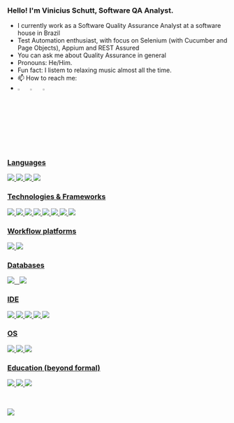 ### Hello! I'm Vinicius Schutt, Software QA Analyst.

- I currently work as a Software Quality Assurance Analyst at a software house in Brazil
- Test Automation enthusiast, with focus on Selenium (with Cucumber and Page Objects), Appium and REST Assured
- You can ask me about Quality Assurance in general
- Pronouns: He/Him.
- Fun fact: I listem to relaxing music almost all the time.
- 📫 How to reach me: 
- [<img src="https://img.icons8.com/color/48/000000/linkedin.png" width="3.5%"/>](https://www.linkedin.com/in/vinícius-schütt) &nbsp;
[<img src="https://img.icons8.com/fluent/48/000000/facebook-new.png" width="3.5%"/>](https://www.facebook.com/vinicius.schiitt.7) &nbsp;
<a href="mailto:viniciuschutt@gmail.com"> <img src="https://img.icons8.com/fluent/48/000000/gmail.png" width="3.5%"/> 

### Languages
<img src="https://img.shields.io/badge/Java-ED8B00?style=for-the-badge&logo=java&logoColor=white">
<img src="https://img.shields.io/badge/Python-FFD43B?style=for-the-badge&logo=python&logoColor=blue">
<img src="https://img.shields.io/badge/C-00599C?style=for-the-badge&logo=c&logoColor=white">
<img src="https://img.shields.io/badge/JavaScript-323330?style=for-the-badge&logo=javascript&logoColor=F7DF1E">


### Technologies & Frameworks

<img src="https://img.shields.io/badge/GIT-E44C30?style=for-the-badge&logo=git&logoColor=white">
<img src="https://img.shields.io/badge/GitHub-100000?style=for-the-badge&logo=github&logoColor=white">
<img src="https://img.shields.io/badge/Bitbucket-0747a6?style=for-the-badge&logo=bitbucket&logoColor=white">
<img src="https://img.shields.io/badge/Selenium-43B02A?style=for-the-badge&logo=Selenium&logoColor=white">
<img src="https://img.shields.io/badge/Junit5-25A162?style=for-the-badge&logo=junit5&logoColor=white">
<img src="https://img.shields.io/badge/Cypress-17202C?style=for-the-badge&logo=cypress&logoColor=white">
<img src="https://img.shields.io/badge/Postman-FF6C37?style=for-the-badge&logo=Postman&logoColor=white">
<img src="https://img.shields.io/badge/Robot%20Framework-000000?style=for-the-badge&logo=robot-framework&logoColor=white">
  
### Workflow platforms
<img src="https://img.shields.io/badge/Jira-0052CC?style=for-the-badge&logo=Jira&logoColor=white">
<img src="https://img.shields.io/badge/Jenkins-D24939?style=for-the-badge&logo=Jenkins&logoColor=white">
  
### Databases

<img src="https://img.shields.io/badge/MySQL-005C84?style=for-the-badge&logo=mysql&logoColor=white"> &nbsp;
<img src="https://img.shields.io/badge/PostgreSQL-316192?style=for-the-badge&logo=postgresql&logoColor=white">

### IDE
<img src="https://img.shields.io/badge/Eclipse-2C2255?style=for-the-badge&logo=eclipse&logoColor=white">
<img src="https://img.shields.io/badge/IntelliJ_IDEA-000000.svg?style=for-the-badge&logo=intellij-idea&logoColor=white">
<img src="https://img.shields.io/badge/Visual_Studio_Code-0078D4?style=for-the-badge&logo=visual%20studio%20code&logoColor=white">
<img src="https://img.shields.io/badge/Android_Studio-3DDC84?style=for-the-badge&logo=android-studio&logoColor=white">
<img src="https://img.shields.io/badge/PyCharm-000000.svg?&style=for-the-badge&logo=PyCharm&logoColor=white">
 
### OS
<img src="https://img.shields.io/badge/mac%20os-000000?style=for-the-badge&logo=apple&logoColor=white">
<img src="https://img.shields.io/badge/Linux-FCC624?style=for-the-badge&logo=linux&logoColor=black">
<img src="https://img.shields.io/badge/Windows-0078D6?style=for-the-badge&logo=windows&logoColor=white">
  
### Education (beyond formal)
<img src="https://img.shields.io/badge/Edx-193A3E?style=for-the-badge&logo=edx&logoColor=white">
<img src="https://img.shields.io/badge/Coursera-0056D2?style=for-the-badge&logo=Coursera&logoColor=white">
<img src="https://img.shields.io/badge/Udemy-EC5252?style=for-the-badge&logo=Udemy&logoColor=white">
 
<br/><br/>
<img src = "https://github-readme-stats.vercel.app/api?username=ViniciusSchutt&&show_icons=true&title_color=ffffff&icon_color=bb2acf&text_color=daf7dc&bg_color=151515">

